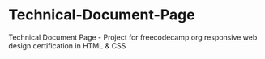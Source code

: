 # Technical-Document-Page
Technical Document Page - Project for freecodecamp.org responsive web design certification in HTML &amp; CSS
